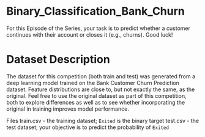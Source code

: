 # Binary_Classification_Bank_Churn
 For this Episode of the Series, your task is to predict whether a customer continues with their account or closes it (e.g., churns). Good luck!
# Dataset Description
The dataset for this competition (both train and test) was generated from a deep learning model trained on the Bank Customer Churn Prediction dataset. Feature distributions are close to, but not exactly the same, as the original. Feel free to use the original dataset as part of this competition, both to explore differences as well as to see whether incorporating the original in training improves model performance.

Files
train.csv - the training dataset; `Exited` is the binary target
test.csv - the test dataset; your objective is to predict the probability of `Exited`
